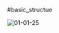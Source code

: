 #basic_structue

![01-01-25](https://github.com/user-attachments/assets/b5433a7b-7dde-4049-a00f-a44c2c9121ca)

